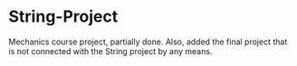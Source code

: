 # String-Project
Mechanics course project, partially done.
Also, added the final project that is not connected with the String project by any means.
